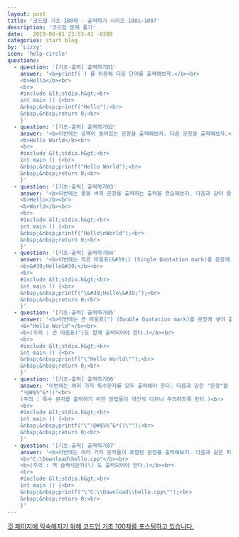 ```yaml
---
layout: post
title: '코드업 기초 100제 - 출력하기 시리즈 1001~1007'
description: '코드업 문제 풀기'
date:   2019-06-01 23:53:41 -0300
categories: start blog
by: 'Lizzy'
icon: 'help-circle'
questions:
  - question: '[기초-출력] 출력하기01'
    answer: '<b>printf( ) 를 이용해 다음 단어를 출력해보자.</b><br>
    <b>Hello</b><br>
    <br>
    #include &lt;stdio.h&gt;<br>
    int main () {<br>
    &nbsp;&nbsp;printf("Hello");<br>
    &nbsp;&nbsp;return 0;<br>
    }'
  - question: '[기초-출력] 출력하기02'
    answer: '<b>이번에는 공백이 들어있는 문장을 출력해보자. 다음 문장을 출력해보자.</b><br> 
    <b>Hello World</b><br>  
    <br>
    #include &lt;stdio.h&gt;<br>
    int main () {<br>
    &nbsp;&nbsp;printf("Hello World");<br>
    &nbsp;&nbsp;return 0;<br>
    }'
  - question: '[기초-출력] 출력하기03'
    answer: '<b>이번에는 줄을 바꿔 문장을 출력하는 출력을 연습해보자. 다음과 같이 줄을 바꿔 출력 해야한다.</b><br>
    <b>Hello</b><br>
    <b>World</b><br>
    <br>
    #include &lt;stdio.h&gt;<br>
    int main () {<br>
    &nbsp;&nbsp;printf("Hello\nWorld");<br>
    &nbsp;&nbsp;return 0;<br>
    }'
  - question: '[기초-출력] 출력하기04'
    answer: '<b>이번에는 작은 따옴표(&#39;) (Single Quotation mark)를 문장에 넣어 출력해야 한다. 다음과 같은 문장을 출력하시오.</b><br>
    <b>&#39;Hello&#39;</b><br>
    <br>
    #include &lt;stdio.h&gt;<br>
    int main () {<br>
    &nbsp;&nbsp;printf("\&#39;Hello\&#39;");<br>
    &nbsp;&nbsp;return 0;<br>
    }'
  - question: '[기초-출력] 출력하기05'
    answer: '<b>이번에는 큰 따옴표(") (Double Quotation mark)를 문장에 넣어 출력해야 한다. 다음과 같은 문장을 출력하시오.</b>
    <b>"Hello World"</b><br>
    <b>(주의 : 큰 따옴표(")도 함께 출력되어야 한다.)</b><br>
    <br>
    #include &lt;stdio.h&gt;<br>
    int main () {<br>
    &nbsp;&nbsp;printf("\"Hello World\"");<br>
    &nbsp;&nbsp;return 0;<br>
    }'
  - question: '[기초-출력] 출력하기06'
    answer: '이번에는 여러 가지 특수문자를 모두 출력해야 한다. 다음과 같은 "문장"을 출력하시오.<br>
    "!@#$%^&*()"<br>
    (주의 : 특수 문자를 출력하기 위한 방법들이 약간씩 다르니 주의하도록 한다.)<br>
    <br>
    #include &lt;stdio.h&gt;<br>
    int main () {<br>
    &nbsp;&nbsp;printf("\"!@#$%%^&*()\"");<br>
    &nbsp;&nbsp;return 0;<br>
    }'
  - question: '[기초-출력] 출력하기07'
    answer: '<b>이번에는 여러 가지 문자들이 포함된 문장을 출력해보자. 다음과 같은 파일 경로를 그대로 출력하시오.</b><br>
    <b>"C:\Download\hello.cpp"</b><br>
    <b>(주의 : 백 슬래시문자(\) 도 출력되어야 한다.)</b><br>
    <br>
    #include &lt;stdio.h&gt;<br>
    int main () {<br>
    &nbsp;&nbsp;printf("\"C:\\Download\\hello.cpp\"");<br>
    &nbsp;&nbsp;return 0;<br>
    }'
---
```


<a href="https://codeup.kr/problemsetsol.php?psid=23">깃 페이지에 익숙해지기 위해 코드업 기초 100제를 포스팅하고 있습니다.</a>
